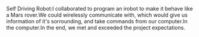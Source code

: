 
Self Driving Robot:I collaborated to program an irobot to make it behave like a Mars rover.We could wirelessly 
communicate with, which would give us information of it's sorrounding, and take commands from our computer.In the computer.In the end, we met and exceeded the project expectations.
